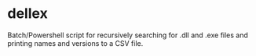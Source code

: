 # dellex
Batch/Powershell script for recursively searching for .dll and .exe files and printing names and versions to a CSV file.
